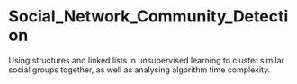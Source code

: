 # Social_Network_Community_Detection
Using structures and linked lists in unsupervised learning to cluster similar social groups together, as well as analysing algorithm time complexity.
